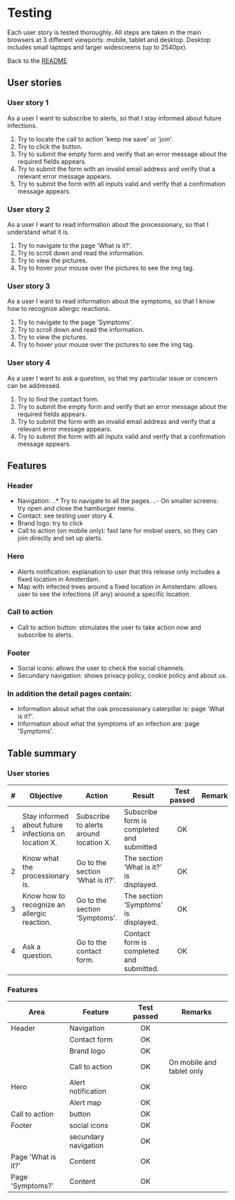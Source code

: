 # Testing
Each user story is tested thoroughly. All steps are taken in the main browsers at 3 different viewports: mobile, tablet and desktop. Desktop includes small laptops and larger widescreens (up to 2540px).

Back to the [README](https://github.com/Code-Institute-Solutions/readme-template/blob/master/README.md)

## User stories
### User story 1
As a user I want to subscribe to alerts, so that I stay informed about future infections.

1. Try to locate the call to action 'keep me save' or 'join'.
2. Try to click the button.
3. Try to submit the empty form and verify that an error message about the required fields appears.
4. Try to submit the form with an invalid email address and verify that a relevant error message appears.
5. Try to submit the form with all inputs valid and verify that a confirmation message appears.

### User story 2
As a user I want to read information about the processionary, so that I understand what it is.

1. Try to navigate to the page 'What is it?'.
2. Try to scroll down and read the information.
3. Try to view the pictures.
4. Try to hover your mouse over the pictures to see the img tag.

### User story 3
As a user I want to read information about the symptoms, so that I know how to recognize allergic reactions.

1. Try to navigate to the page 'Symptoms'.
2. Try to scroll down and read the information.
3. Try to view the pictures.
4. Try to hover your mouse over the pictures to see the img tag.

### User story 4
As a user I want to ask a question, so that my particular issue or concern can be addressed.

1. Try to find the contact form.
2. Try to submit the empty form and verify that an error message about the required fields appears.
3. Try to submit the form with an invalid email address and verify that a relevant error message appears.
4. Try to submit the form with all inputs valid and verify that a confirmation message appears.

## Features
### Header
- Navigation:
..* Try to navigate to all the pages.
..- On smaller screens: try open and close the hamburger menu.
- Contact: see testing user story 4.
- Brand logo: try to click 
- Call to action (on mobile only): fast lane for mobiel users, so they can join directly and set up alerts.
 
### Hero
- Alerts notification: explanation to user that this release only includes a fixed location in Amsterdam.
- Map with infected trees around a fixed location in Amsterdam: allows user to see the infections (if any) around a specific location.

### Call to action
- Call to action button: stimulates the user to take action now and subscribe to alerts.

### Footer
- Social icons: allows the user to check the social channels.
- Secundary navigation: shows privacy policy, cookie policy and about us.

### In addition the detail pages contain:
- Information about what the oak processionary caterpillar is: page 'What is it?'.
- Information about what the symptoms of an infection are: page 'Symptoms'.

## Table summary
### User stories
|# | Objective| Action| Result  | Test passed|Remarks
|------| ------ |------| -------------| :----:|--------
|1|Stay informed about future infections on location X.|Subscribe to alerts around location X.|Subscribe form is completed and submitted|OK|
|2|Know what the processionary is.|Go to the section ‘What is it?’.|The section ‘What is it?’ is displayed.|OK|
|3|Know how to recognize an allergic reaction.|Go to the section ‘Symptoms’.|The section ‘Symptoms’ is displayed.|OK|
|4|Ask a question.|Go to the contact form.|Contact form is completed and submitted.|OK|

### Features
|Area | Feature | Test passed|Remarks
|------| -------|:---------:|--------
|Header|Navigation|OK|
||Contact form|OK|
||Brand logo|OK|
||Call to action|OK|On mobile and tablet only
|Hero|Alert notification|OK|
||Alert map|OK|
|Call to action|button|OK|
|Footer|social icons|OK|
||secundary navigation|OK|
|Page 'What is it?'|Content|OK|
|Page 'Symptoms?'|Content|OK|


